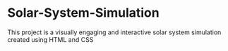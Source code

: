 # Solar-System-Simulation
This project is a visually engaging and interactive solar system simulation created using HTML and CSS
